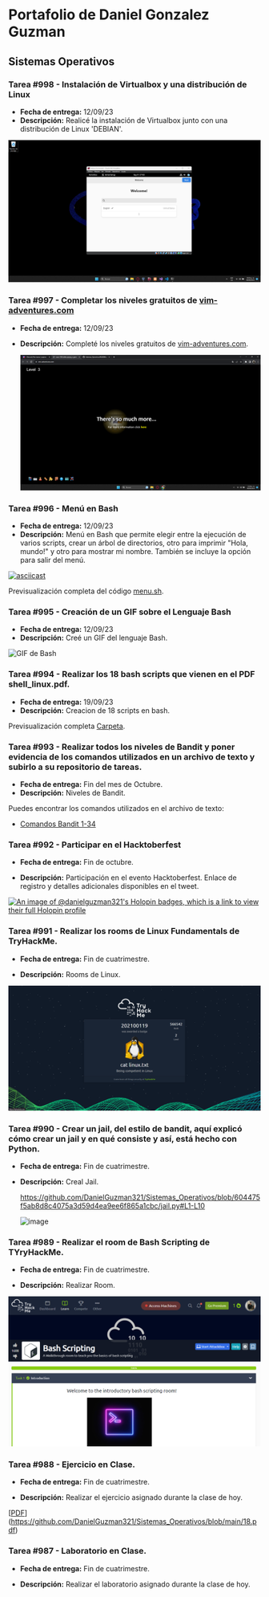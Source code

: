 # Portafolio de Daniel Gonzalez Guzman

## Sistemas Operativos

### Tarea #998 - Instalación de Virtualbox y una distribución de Linux

- **Fecha de entrega:** 12/09/23
- **Descripción:** Realicé la instalación de Virtualbox junto con una distribución de Linux 'DEBIAN'.

![Captura de pantalla](https://github.com/DanielGuzman321/Sistemas_Operativos/blob/main/imagen_2023-09-09_170401220.png)
  
### Tarea #997 - Completar los niveles gratuitos de [vim-adventures.com](https://vim-adventures.com/)

- **Fecha de entrega:** 12/09/23
- **Descripción:** Completé los niveles gratuitos de [vim-adventures.com](https://vim-adventures.com/).

    [![Captura de pantalla](https://github.com/DanielGuzman321/Sistemas_Operativos/blob/main/Captura%20de%20pantalla%202023-09-09%20110818.png)](https://github.com/DanielGuzman321/Sistemas_Operativos/blob/main/Captura%20de%20pantalla%202023-09-09%20110818.png)

### Tarea #996 - Menú en Bash

- **Fecha de entrega:** 12/09/23
- **Descripción:** Menú en Bash que permite elegir entre la ejecución de varios scripts, crear un árbol de directorios, otro para imprimir "Hola, mundo!" y otro para mostrar mi nombre. También se incluye la opción para salir del menú.

[![asciicast](https://asciinema.org/a/Q3KV76FOOS1CLXk2sjvLx70ZS.svg)](https://asciinema.org/a/Q3KV76FOOS1CLXk2sjvLx70ZS)

Previsualización completa del código [menu.sh](https://github.com/DanielGuzman321/Sistemas_Operativos/blob/main/Actividad1/menu.sh).

### Tarea #995 - Creación de un GIF sobre el Lenguaje Bash

- **Fecha de entrega:** 12/09/23
- **Descripción:** Creé un GIF del lenguaje Bash.

![GIF de Bash](https://github.com/DanielGuzman321/Sistemas_Operativos/blob/main/bash.gif)

### Tarea #994 - Realizar los 18 bash scripts que vienen en el PDF shell_linux.pdf.
- **Fecha de entrega:** 19/09/23
- **Descripción:** Creacion de 18 scripts en bash.

Previsualización completa [Carpeta](https://github.com/DanielGuzman321/Sistemas_Operativos/tree/main/Actividad1).

### Tarea #993 - Realizar todos los niveles de Bandit y poner evidencia de los comandos utilizados en un archivo de texto y subirlo a su repositorio de tareas.

- **Fecha de entrega:** Fin del mes de Octubre.
- **Descripción:** Niveles de Bandit.

Puedes encontrar los comandos utilizados en el archivo de texto:
- [Comandos Bandit 1-34](https://github.com/DanielGuzman321/Sistemas_Operativos/blob/68d80f767d91efbef25cb5e7a3ed09270a9d13b3/bandit.txt#L1-L4)

### Tarea #992 - Participar en el Hacktoberfest

- **Fecha de entrega:** Fin de octubre.

- **Descripción:** Participación en el evento Hacktoberfest. Enlace de registro y detalles adicionales disponibles en el tweet.


[![An image of @danielguzman321's Holopin badges, which is a link to view their full Holopin profile](https://holopin.me/danielguzman321)](https://holopin.io/@danielguzman321)


### Tarea #991 - Realizar los rooms de Linux Fundamentals de TryHackMe.

- **Fecha de entrega:** Fin de cuatrimestre.

- **Descripción:** Rooms de Linux.

[![Captura de pantalla](https://github.com/DanielGuzman321/Sistemas_Operativos/blob/main/Captura%20de%20pantalla%20(1).png)](https://github.com/DanielGuzman321/Sistemas_Operativos/blob/main/Captura%20de%20pantalla%20(1).png)

### Tarea #990 - Crear un jail, del estilo de bandit, aquí explicó cómo crear un jail y en qué consiste y así, está hecho con Python.

- **Fecha de entrega:** Fin de cuatrimestre.

- **Descripción:** Creal Jail.

  https://github.com/DanielGuzman321/Sistemas_Operativos/blob/604475f5ab8d8c4075a3d59d4ea9ee6f865a1cbc/jail.py#L1-L10

  ![image](https://github.com/DanielGuzman321/Sistemas_Operativos/assets/116816937/923f1498-fd57-4dac-864c-cd6436fc3296)


### Tarea #989 - Realizar el room de Bash Scripting de TYryHackMe.

- **Fecha de entrega:** Fin de cuatrimestre.

- **Descripción:** Realizar Room.

[![Captura de pantalla](https://github.com/DanielGuzman321/Sistemas_Operativos/blob/main/pipipi.png)](https://github.com/DanielGuzman321/Sistemas_Operativos/blob/main/pipipi.png)

### Tarea #988 - Ejercicio en Clase.

- **Fecha de entrega:** Fin de cuatrimestre.

- **Descripción:** Realizar el ejercicio asignado durante la clase de hoy.

[[PDF](https://github.com/DanielGuzman321/Sistemas_Operativos/blob/main/18.pdf)](https://github.com/DanielGuzman321/Sistemas_Operativos/blob/main/18.pdf)

### Tarea #987 - Laboratorio en Clase.

- **Fecha de entrega:** Fin de cuatrimestre.

- **Descripción:** Realizar el laboratorio asignado durante la clase de hoy.
  




